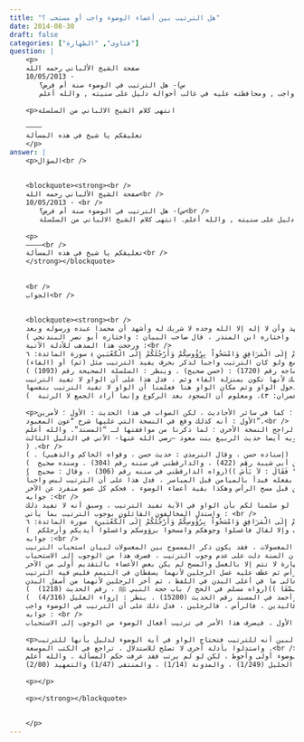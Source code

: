 ```yaml
---
title: "هل الترتيب بين أعضاء الوضوء واجب أو مستحب ؟"
date: 2014-08-30
draft: false
categories: ["فتاوى", "الطهارة"]
question: |
    <p>
    صفحة الشيخ الألباني رحمه الله
    10/05/2013 · 
    　　س)- هل الترتيب في الوضوء سنة أم فرض؟
    　　ليس هناك ما يدل على وجوب الترتيب , وقول ابن القيم في الزاد (وكان وضوؤه صَلَّى اللَّهُ عَلَيْهِ وَسَلَّمَ مرتباً متوالياَ لم يخل به مرة واحدة البتة) , غير مسلم في الترتيب , لحديث الْمِقْدَامَ بْنَ مَعْدِي كَرِبَ الْكِنْدِيَّ قَالَ (أُتِيَ رَسُولُ اللَّهِ صَلَّى اللَّهُ عَلَيْهِ وَسَلَّمَ بِوَضُوءٍ فَتَوَضَّأَ فَغَسَلَ كَفَّيْهِ ثَلَاثًا ثُمَّ غَسَلَ وَجْهَهُ ثَلَاثًا ثُمَّ غَسَلَ ذِرَاعَيْهِ ثَلَاثًا ثُمَّ مَضْمَضَ وَاسْتَنْشَقَ ثَلَاثًا وَمَسَحَ بِرَأْسِهِ وَأُذُنَيْهِ ظَاهِرِهِمَا وَبَاطِنِهِمَا وَغَسَلَ رِجْلَيْهِ ثَلَاثًا ثَلَاثًا) , رواه أحمد , وعنه أبوداود بإسناد صحيح , وقال الشوكاني : (إسناد صالح , وقد أخرجه الضياء في المختارة) فهذا يدل على أنه صَلَّى اللَّهُ عَلَيْهِ وَسَلَّمَ لم يلتزم الترتيب في بعض المرات , فذلك دليل على أن الترتيب غير واجب , ومحافظته عليه في غالب أحواله دليل على سنيته , والله أعلم.</p>
    
    <p>انتهى كلام الشيخ الالباني من السلسلة
    
    ————
    تعليقكم يا شيخ في هذه المسألة
    </p>
answer: |
    <p>السؤال<br />
    
    
    <blockquote><strong><br />
    صفحة الشيخ الألباني رحمه الله<br />
    10/05/2013 · <br />
    　　س)- هل الترتيب في الوضوء سنة أم فرض؟<br />
    　　ليس هناك ما يدل على وجوب الترتيب , وقول ابن القيم في الزاد (وكان وضوؤه صَلَّى اللَّهُ عَلَيْهِ وَسَلَّمَ مرتباً متوالياَ لم يخل به مرة واحدة البتة) , غير مسلم في الترتيب , لحديث الْمِقْدَامَ بْنَ مَعْدِي كَرِبَ الْكِنْدِيَّ قَالَ (أُتِيَ رَسُولُ اللَّهِ صَلَّى اللَّهُ عَلَيْهِ وَسَلَّمَ بِوَضُوءٍ فَتَوَضَّأَ فَغَسَلَ كَفَّيْهِ ثَلَاثًا ثُمَّ غَسَلَ وَجْهَهُ ثَلَاثًا ثُمَّ غَسَلَ ذِرَاعَيْهِ ثَلَاثًا ثُمَّ مَضْمَضَ وَاسْتَنْشَقَ ثَلَاثًا وَمَسَحَ بِرَأْسِهِ وَأُذُنَيْهِ ظَاهِرِهِمَا وَبَاطِنِهِمَا وَغَسَلَ رِجْلَيْهِ ثَلَاثًا ثَلَاثًا) , رواه أحمد , وعنه أبوداود بإسناد صحيح , وقال الشوكاني : (إسناد صالح , وقد أخرجه الضياء في المختارة) فهذا يدل على أنه صَلَّى اللَّهُ عَلَيْهِ وَسَلَّمَ لم يلتزم الترتيب في بعض المرات , فذلك دليل على أن الترتيب غير واجب , ومحافظته عليه في غالب أحواله دليل على سنيته , والله أعلم. انتهى كلام الشيخ الالباني من السلسلة</p>
    
    <p>
    ————<br />
    تعليقكم يا شيخ في هذه المسألة<br />
    </strong></blockquote>
    
    
    <br />
    الجواب<br />
    
    
    <blockquote><strong><br />
    الحمد لله وحده وأشهد وأن لا إله إلا الله وحده لا شريك له وأشهد أن محمدا عبده ورسوله وبعد :<br />
    اختلف العلماء –رحمهم الله تعالى- في حكم الترتيب بين الأعضاء ، والراجح أن الترتيب بين الأعضاء سنة مستحبة ، وهذا هو هدي النبي ﷺ الغالب ، وليس الترتيب فرضاً ، وهو مذهب الحنفية ، والمالكية ، (والثوري ، والأوزاعي ، والليث بن سعد المزني صاحب الشافعي) ، قال النووي(المجموع (1/471)  ) : (حكاه البغوي عن أكثر العلماء ، وحكاه ابن المنذر عن علي وابن مسعود -رضي الله عنهما- ، وبه قال سعيد بن المسيب ، والحسن ، وعطاء ،ومكحول ، والنخعي ، والزهرى ، وربيعة ، والاوزاعي ، وأبو حنيفة ، ومالك وأصحابهما ، والمزني ، وداود ، واختاره ابن المنذر ، قال صاحب البيان : واختاره أبو نصر البندنجي ) .<br />
    ورجحت هذا المذهب للأدلة الآتية :<br />
    الدليل الأول : قوله تعالى : ﴿ يَا أَيُّهَا الَّذِينَ آمَنُواْ إِذَا قُمْتُمْ إِلَى الصَّلاةِ فاغْسِلُواْ وُجُوهَكُمْ وَأَيْدِيَكُمْ إِلَى الْمَرَافِقِ وَامْسَحُواْ بِرُؤُوسِكُمْ وَأَرْجُلَكُمْ إِلَى الْكَعْبَينِ ﴾ سورة المائدة: ٦.<br />
    وجه الاستدلال : أن الآية ذكرت أعضاء الوضوء بحرف (الواو) الذي يدل على مطلق الجمع ولو كان الترتيب واجباً لذكر بحرف يفيد الترتيب مثل (ثم) أو (الفاء) .<br />
    وقد دل الشرع على ذلك فعَنْ ابْنِ عَبَّاسٍ –رضي الله عنهما- قَالَ : قَالَ رَسُولُ اللهِ ﷺ : (( إِذَا حَلَفَ أَحَدُكُمْ فَلَا يَقُلْ مَا شَاءَ اللهُ وَشِئْتَ ، وَلَكِنْ لِيَقُلْ مَا شَاءَ اللهُ ثُمَّ شِئْتَ ))( رواه ابن ماجه في الكفارات/بَاب النَّهْيِ أَنْ يُقَالَ مَا شَاءَ اللهُ وَشِئْتَ رقم الحديث (2108) . وقال الشيخ الألباني في صحيح ابن ماجه رقم (1720) : (حسن صحيح) . وينظر : السلسلة الصحيحة رقم (1093) ) . <br />
    فالنبي ﷺ نهى أن يجمع بين مشيئة الله تعالى وبين مشيئته ﷺ بالواو ، فلو كانت الواو للترتيب لم يمنع من ذلك لأنها تكون بمنزلة الفاء وثم ، فدل هذا على أن الواو لا تفيد الترتيب .<br />
    وأيضاً لو كانت تفيد الترتيب بنفسها لصح أن تدخل حرف الترتيب في كل موضع تدخل الواو فيه كما يدخل كل حرف من حروف الترتيب  المدخل الذي يدخله الآخر ، فقول القائل : تشاتم زيد وعمرو . لا يصح دخول الواو وثم مكان الواو هنا فعلمنا أن الواو لا تفيد الترتيب بنفسها .<br />
    قال ابن عبد البر(التمهيد (2/80)  ) : (مذهب مالك في أكثر الروايات عنه وأشهرها أن الواو لا توجب التعقيب ، ولا تعطى رتبة ، وبذلك قال أصحابه ، وهو قول أبي حنيفة وأصحابه ، والثوري ، والأوزاعي ، والليث بن سعد المزني صاحب الشافعي ، وداود بن علي ، قالوا فيمن غسل ذراعيه أو رجليه قبل أن يغسل وجهه ، أو قدم غسل رجليه قبل غسل يديه ، أو مسح برأسه قبل غسل وجهه : إن ذلك يجزئه … وكلّ من ذكرناه من العلماء مع مالك يستحب أن يكون الوضوء نسقاً ، والحجة لمالك ومن ذكرنا من العلماء أن سيبويه وسائر البصريين من النحويين قالوا في قول الرجل : أعط زيدا وعمرا دينارا ، إن ذلك إنما يوجب الجمع بينهما في العطاء ولا يوجب تقدمة زيد على عمرو ، فكذلك قول الله عز وجل : ( يَا أَيُّهَا الَّذِينَ آمَنُواْ إِذَا قُمْتُمْ إِلَى الصَّلاةِ فاغْسِلُواْ وُجُوهَكُمْ وَأَيْدِيَكُمْ إِلَى الْمَرَافِقِ وَامْسَحُواْ بِرُؤُوسِكُمْ وَأَرْجُلَكُمْ إِلَى الْكَعْبَينِ  )إنما يوجب ذلك الجمع بين الأعضاء المذكورة في الغسل ولا يوجب النسق ، وقد قال الله عز وجل : ﴿وَأَتِمُّواْ الْحَجَّ وَالْعُمْرَةَ لِلهِ ﴾ سورة البقرة: ١٩٦. فبدأ بالحج قبل العمرة ، وجائز عند الجميع أن يعتمر الرجل قبل أن يحج ، وكذلك قوله  : ﴿وَأَقِيمُواْ الصَّلاَةَ وَآتُواْ الزَّكَاةَ  ﴾  سورة البقرة: ٤٣. جائز لمن وجب عليه إخراج زكاة ماله في حين وقت صلاة أن يبدأ بإخراج الزكاة ، ثم يصلي الصلاة في وقتها عند الجميع ، وكذلك قوله : ﴿فَتَحْرِيرُ رَقَبَةٍ مُّؤْمِنَةٍ وَدِيَةٌ مُّسَلَّمَةٌ إِلَى أَهْلِهِ﴾ سورة النساء: ٩٢. لا يختلف العلماء أنه جائز لمن وجب عليه في قتل الخطأ إخراج الدية وتحرير الرقبة ويسلمها قبل أن يحرر الرقبة ، وهذا كلّه منسوق بالواو ، ومثله كثير في القرآن فدل على أن الواو لا توجب رتبة … وقد قال الله عز وجل : ﴿يَا مَرْيَمُ اقْنُتِي لِرَبِّكِ وَاسْجُدِي وَارْكَعِي مَعَ الرَّاكِعِينَ﴾ سورة آل عمران: ٤٣. ومعلوم أن السجود بعد الركوع وإنما أراد الجمع لا الرتبة  ) .</p>
    
    <p>الدليل الثاني : عن الْمِقْدَامِ بْنِ مَعْدِي كَرِبَ الْكِنْدِيَّ –رضي الله عنه- قَالَ : (( أُتِيَ رَسُولُ اللهِ ﷺ بِوَضُوءٍ فَتَوَضَّأَ ، فَغَسَلَ كَفَّيْهِ ثَلَاثًا ، وَغَسَلَ وَجْهَهُ ثَلَاثًا ، ثُمَّ غَسَلَ ذِرَاعَيْهِ ثَلَاثًا ثَلَاثًا ، ثُمَّ مَضْمَضَ وَاسْتَنْشَقَ ثَلَاثًا ، وَمَسَحَ  بِرَأْسِهِ وَأُذُنَيْهِ ظَاهِرِهِمَا وَبَاطِنِهِمَا ، وَغَسَلَ رِجْلَيْهِ ثَلَاثًا ثَلَاثًا ))(رواه الإمام أحمد في المسند رقم الحديث (17188) ، وأبو داود في الطهارة/باب صِفَةِ وُضُوءِ النَّبِيِّ ﷺ رقم الحديث (121) . قال الشيخ الألباني في صحيح أبي داود (1/206) : (إسناد صحيح ، وقال النووي والعسقلاني : حسن ، والشوكاني : صالح ، وأخرجه الضياء في المختارة … (تنبيه) : يلاحظ أن المضمضة في هذا الحديث وقعت بعد غسل الذراعين . نعم ؛ وقعت في النسخة التازية- المطبوعة في مصر- بعد غسل الكفين ؛ كما في سائر الأحاديث ، لكن الصواب في هذا الحديث : الأول ؛ لأمرين :<br />
    الأول : أنه كذلك وقع في النسخة التي عليها شرح “عون المعبود”.<br />
    الثاني : أن الحديث في “المسند” كما سبق ، وقد جاءت فيه المضمضة بعد الذراعين …  وقد رأيت الزيلعي نقل الحديث (1/12) عن المصنف موافقاً لها ، فدل ذلك على أن النسخ مختلفة ، لكن الراجح النسخة الأخرى ؛ لما ذكرنا من موافقتها لـ “المسند”. والله أعلم) .<br />
    قلت : يقويه أيضا حديث الربيع بنت معوذ –رضي الله عنها- الآتي في الدليل الثالث .<br />
    ) .<br />
    الدليل الثالث : عن عَبْدِ اللهِ بْنِ مُحَمَّدِ بْنِ عَقِيلٍ عَنْ الرُّبَيِّعِ بِنْتِ مُعَوِّذٍ ابْنِ عَفْرَاءَ –رضي الله عنها- قَالَتْ : (( كَانَ رَسُولُ اللهِ ﷺ يَأْتِينَا فَحَدَّثَتْنَا أَنَّهُ قَالَ : اسْكُبِي لِي وَضُوءًا ، فَذَكَرَتْ وُضُوءَ رَسُولِ اللهِ ﷺ ، قَالَتْ فِيهِ : فَغَسَلَ كَفَّيْهِ ثَلَاثًا ، وَوَضَّأَ وَجْهَهُ ثَلَاثًا ، وَمَضْمَضَ وَاسْتَنْشَقَ مَرَّةً ، وَوَضَّأَ يَدَيْهِ ثَلَاثًا ثَلَاثًا ، وَمَسَحَ بِرَأْسِهِ مَرَّتَيْنِ بِمُؤَخَّرِ رَأْسِهِ ثُمَّ بِمُقَدَّمِهِ ، وَبِأُذُنَيْهِ كِلْتَيْهِمَا ظُهُورِهِمَا وَبُطُونِهِمَا ، وَوَضَّأَ رِجْلَيْهِ ثَلَاثًا ثَلَاثًا ))(رواه أبو داود في الطهارة/باب صِفَةِ وُضُوءِ النَّبِيِّ ﷺ رقم الحديث (108) . قال الشيخ الألباني في صحيح أبي داود (1/211) : (إسناده حسن ، وقال الترمذي : حديث حسن ، وقواه الحاكم والذهبي) . ) .<br />
    الدليل الرابع : عن عَلِيٍّ –رضي الله عنه- قال : (( مَا أُبَالِي لَوْ بَدَأْت بِالشِّمَالِ قَبْلَ الْيَمِينِ ، إذَا تَوَضَّأْت ))(رواه ابن أبي شيبة رقم (422) ، والدارقطني في سننه رقم (304) . وسنده صحيح  ) .<br />
    وعَنْ عَبْدِ اللهِ بْنِ مَسْعُودٍ –رضي الله عنه- : (( أَنَّهُ سُئِلَ عَنْ رَجُلٍ تَوَضَّأَ فَبَدَأَ بِمَيَاسِرِهِ ؟ فَقَالَ : لاَ بَأْسَ ))(رواه الدارقطني في سننه رقم (306) ، وقال : صحيح  ) . <br />
    وجه الاستدلال : أن هذا الفعل من هذين الصحابيين –رضي الله عنهما- يخالف أصل الترتيب ، لأن النبي ﷺ بين الآية بفعله فبدأ بالميامن قبل المياسر ، فدل هذا على أن الترتيب ليس واجباً .<br />
    فإن قيل : إن مخرج اليدين والرجلين في الآية واحد بمعنى أنه لم يذكر اليمنى ثم اليسرى بل قال تعالى : ﴿ يَا أَيُّهَا الَّذِينَ آمَنُواْ إِذَا قُمْتُمْ إِلَى الصَّلاةِ فاغْسِلُواْ وُجُوهَكُمْ وَأَيْدِيَكُمْ إِلَى الْمَرَافِقِ وَامْسَحُواْ بِرُؤُوسِكُمْ وَأَرْجُلَكُمْ إِلَى الْكَعْبَينِ﴾ فمخرج اليدين والرجلين في الآية واحد ، بمعنى أن اليدين في حكم اليد الواحدة وكذلك الرجلان ، فلا بأس بأن يبدأ باليسار قبل اليمين ، ونحن بحثنا في ترتيب المذكور في الآية وهو غسل الوجه قبل اليدين إلى المرفقين ، وغسل اليدين قبل مسح الرأس وهكذا بقية أعضاء الوضوء ، فحكم كل عضو منفرد عن الآخر .<br />
    جوابه :<br />
    أننا سلمنا لكم أن مخرج اليدين والرجلين في الآية واحد ، لكن هل المراد من الآية ترتيب أعضاء الوضوء ؟ فإن قلتم : نعم ، قلنا : كذلك هي في اليدين والرجلين بدليل فعل النبي ﷺ المفسر لهذه الآية ، وإن قلتم : الآية لا تدل على ترتيب الميامن والمياسر في اليدين والرجلين وإنما تدل على ترتيب باقي الأعضاء ، قلنا : هذا تحكم منكم لأن السنة بينت أن اليدين والرجلين في الآية يبدأ بالميامن منها ، فدل هذا على أن الترتيب في الآية مراد ، ومنه الميامن والمياسر ، ودل هذان الأثران وكذا بقية الأدلة المتقدمة على أن هذا الترتيب ليس واجباً ، هذا لو سلمنا لكم بأن الواو في الآية تفيد الترتيب ، وسبق أنه لا تفيد ذلك .<br />
    واستدل المخالفون القائلون بوجوب الترتيب بما يأتي : <br />
    الدليل الأول : قوله تعالى : ﴿يَا أَيُّهَا الَّذِينَ آمَنُواْ إِذَا قُمْتُمْ إِلَى الصَّلاةِ فاغْسِلُواْ وُجُوهَكُمْ وَأَيْدِيَكُمْ إِلَى الْمَرَافِقِ وَامْسَحُواْ بِرُؤُوسِكُمْ وَأَرْجُلَكُمْ إِلَى الْكَعْبَينِ﴾  سورة المائدة: ٦ .<br />
    وجه الاستدلال : قال النووي(المجموع (1/471)  ) : (واحتج أصحابنا بالآية قالوا وفيها دلالتان إحداهما … أن الله تعالى ذكر ممسوحا بين مغسولات ، وعادة العرب إذا ذكرت أشياء متجانسة وغير متجانسة جمعت المتجانسة على نسق ، ثم عطفت غيرها لا يخالفون ذلك إلا لفائدة ، فلو لم يكن الترتيب واجبا لما قطع النظيره … الدلالة الثانية : أن مذهب العرب إذا ذكرت أشياء وعطفت بعضها على بعض تبتدئ الأقرب فالأقرب لا يخالف ذلك إلا لمقصود فلما بدأ سبحانه بالوجه ثم اليدين ثم الرأس ثم الرجلين دلّ على الأمر بالترتيب وإلا لقال فاغسلوا وجوهكم وامسحوا برؤوسكم واغسلوا أيديكم وأرجلكم  ) .<br />
    جوابه :<br />
    الجواب الأول : أن لا يستطيع أحد أن يقطع بوجوب الترتيب بناء على ما ذكرتم من نكتة ذكر الممسوح بين المغسولات ، فقد يكون ذكر الممسوح بين المغسولات لبيان استحباب الترتيب .<br />
    الجواب الثاني : أنه لو سلم لكم جدلا بذلك فإن السنة دلت على عدم وجوب الترتيب ، فصرف هذا من الوجوب إلى الاستحباب .<br />
    الجواب الثالث : أن مسح الرأس المذكور بين الغسل هو أيضاً من جنس الغسل ، والوضوء لا يتم إلا به كما لا يتم إلا بغسل الأعضاء ، فإذا كانت الطهارة لا تتم إلا بالغسل والمسح لم يكن بعض الأعضاء بالتقديم أولى من الآخر .<br />
    الجواب الرابع : قولكم : العرب إذا ذكرت أشياء وعطفت بعضها على بعض تبتدئ الأقرب فالأقرب لا تخالف ذلك إلا لمقصود فلما بدأ سبحانه بالوجه ثم اليدين ثم الرأس ثم الرجلين دلّ على الأمر بالترتيب ، فنقول : ليس كما ذكرتم لأنه يقال لما بدأ الله تعالى بالوجه الذي لا يسقط في التيمم عطف عليه اليدين لأنهما لا يسقطان في التيمم ، ثم أتى بمسح الرأس ثم عطف عليه غسل الرجلين لأنهما يسقطان في التيمم فليس فيه الترتيب .<br />
    أو يقال : جمع الله تعالى ما في أعلى البدن في اللفظ ، ثم أخر الرجلين لأنهما من أسفل البدن . <br />
    الدليل الثاني : عن جابر – رضي الله عنه – في صفة حجة النبي ﷺ قال : ((ثُمَّ خَرَجَ مِنَ الْبَابِ إِلَى الصَّفَا فَلَمَّا دَنَا مِنَ الصَّفَا قَرَأَ : ﴿ إِنَّ الصَّفَا وَالْمَرْوَةَ مِن شَعَآئِرِ اللهِ﴾ سورة البقرة: ١٥٨ أَبْدَأُ بِمَا بَدَأَ اللهُ بِهِ . فَبَدَأَ بِالصَّفَا ))(رواه مسلم في الحج / باب حجة النبي ﷺ ، رقم الحديث (1218)  ).<br />
    وفي رواية قال : (( ابْدَءُوا بِمَا بَدَأَ اللهُ عَزَّ وَجَلَّ بِهِ ))(رواه النسائي في مناسك الحج / القول بعد ركعتي الطواف ، رقم الحديث (2962) ، وأحمد في المسند رقم الحديث (15280) . ينظر : إرواء الغليل (4/316)  ) .<br />
    وجه الاستدلال : أن النبي ﷺ بدأ بما بدأ الله به في القرآن ، وأمرنا بذلك ، وقد بدأ الله تعالى بذكر الوجه ، فاليدين ، فالرأس ، فالرجلين ، فدل ذلك على أن الترتيب في الوضوء واجب .<br />
    جوابه : <br />
    الجواب الأول : أن الحديث لو سلم أنه على العموم يشمل الصفا والمروة وغيره من العبادات فإن النبي ﷺ قد بين بفعله أن الترتيب ليس واجباً كما سبق في أدلة المذهب الأول ، فيصرف هذا الأمر في ترتيب أفعال الوضوء من الوجوب إلى الاستحباب .</p>
    
    <p>الجواب الثاني : أن هذا الحديث حج عليكم لا لكم لأن الواو في الآية لو كانت تقتضي الترتيب لما احتاج النبي ﷺ أن يبين أن الصفا مقدم على المروة لأن الآية صريحة في ذلك ﴿ إِنَّ الصَّفَا وَالْمَرْوَةَ﴾ ، فلما كانت الواو لا تقتضي الترتيب في لسانهم بين لهم النبي ﷺ أن الترتيب بين الصفا والمروة مراد ، وعليه فالواو في آية الوضوء ليست للترتيب ، وهذا الحديث ورد في الصفا والمروة لبين أنه للترتيب فتحتاج الواو في آية الوضوء لدليل بأنها للترتيب .<br />
    واستدلوا بأدلة أخرى لا تصلح للاستدلال ، تراجع في الكتب الموسعة .<br />
    وعلى كل لا شك أن الترتيب في الوضوء أولى وأحوط ، لكن لو لم يرتب فقد عرفت حكم المسألة . والله أعلم .<br />
    ينظر : تبين الحقائق (1/6) ، والمبسوط (1/55) ، وحاشية ابن عابدين (1/122) ، وبدائع الصنائع (1/18) ، وأحكام القرآن للجصاص (2/507) ومواهب الجليل (1/249) ، والمدونة (1/14) ، والمنتقى (1/47) والتمهيد (2/80) .</p>
    
    <p></p>
    
    <p></strong></blockquote>
    
    
    </p>
---
```


